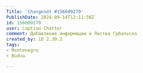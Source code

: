 ```yaml
---
Title: 'Changeset #156609279'
PublishDate: 2024-09-14T12:11:50Z
id: 156609279
user: Caption Chatter
comment: Добавление информации о Ластва Грбальска
created_by: iD 2.30.2
tags:
- Montenegro
- Budva

---
```

